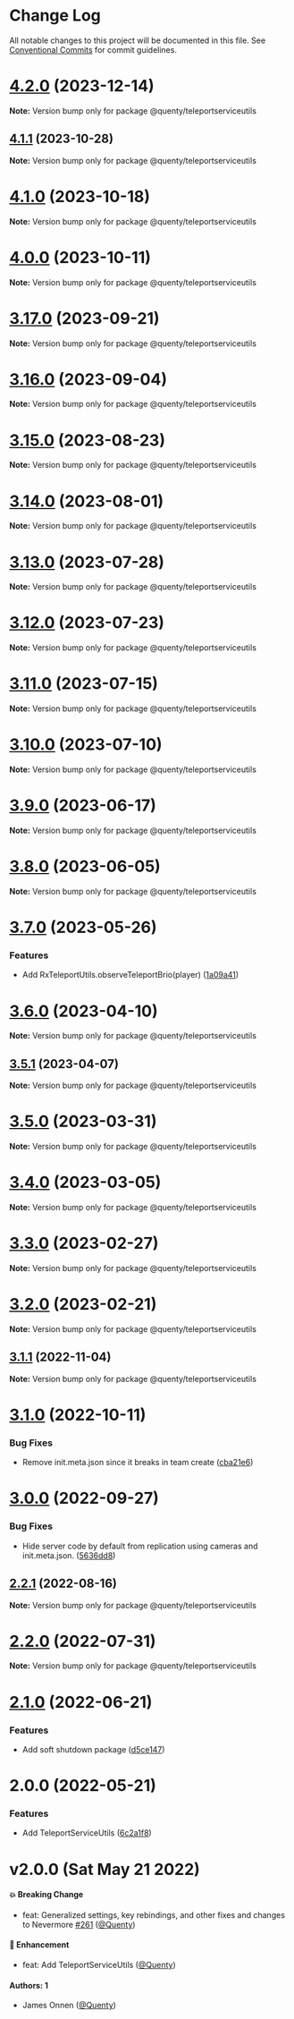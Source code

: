 # Change Log

All notable changes to this project will be documented in this file.
See [Conventional Commits](https://conventionalcommits.org) for commit guidelines.

# [4.2.0](https://github.com/Quenty/NevermoreEngine/compare/@quenty/teleportserviceutils@4.1.1...@quenty/teleportserviceutils@4.2.0) (2023-12-14)

**Note:** Version bump only for package @quenty/teleportserviceutils





## [4.1.1](https://github.com/Quenty/NevermoreEngine/compare/@quenty/teleportserviceutils@4.1.0...@quenty/teleportserviceutils@4.1.1) (2023-10-28)

**Note:** Version bump only for package @quenty/teleportserviceutils





# [4.1.0](https://github.com/Quenty/NevermoreEngine/compare/@quenty/teleportserviceutils@4.0.0...@quenty/teleportserviceutils@4.1.0) (2023-10-18)

**Note:** Version bump only for package @quenty/teleportserviceutils





# [4.0.0](https://github.com/Quenty/NevermoreEngine/compare/@quenty/teleportserviceutils@3.17.0...@quenty/teleportserviceutils@4.0.0) (2023-10-11)

**Note:** Version bump only for package @quenty/teleportserviceutils





# [3.17.0](https://github.com/Quenty/NevermoreEngine/compare/@quenty/teleportserviceutils@3.16.0...@quenty/teleportserviceutils@3.17.0) (2023-09-21)

**Note:** Version bump only for package @quenty/teleportserviceutils





# [3.16.0](https://github.com/Quenty/NevermoreEngine/compare/@quenty/teleportserviceutils@3.15.0...@quenty/teleportserviceutils@3.16.0) (2023-09-04)

**Note:** Version bump only for package @quenty/teleportserviceutils





# [3.15.0](https://github.com/Quenty/NevermoreEngine/compare/@quenty/teleportserviceutils@3.14.0...@quenty/teleportserviceutils@3.15.0) (2023-08-23)

**Note:** Version bump only for package @quenty/teleportserviceutils





# [3.14.0](https://github.com/Quenty/NevermoreEngine/compare/@quenty/teleportserviceutils@3.13.0...@quenty/teleportserviceutils@3.14.0) (2023-08-01)

**Note:** Version bump only for package @quenty/teleportserviceutils





# [3.13.0](https://github.com/Quenty/NevermoreEngine/compare/@quenty/teleportserviceutils@3.12.0...@quenty/teleportserviceutils@3.13.0) (2023-07-28)

**Note:** Version bump only for package @quenty/teleportserviceutils





# [3.12.0](https://github.com/Quenty/NevermoreEngine/compare/@quenty/teleportserviceutils@3.11.0...@quenty/teleportserviceutils@3.12.0) (2023-07-23)

**Note:** Version bump only for package @quenty/teleportserviceutils





# [3.11.0](https://github.com/Quenty/NevermoreEngine/compare/@quenty/teleportserviceutils@3.10.0...@quenty/teleportserviceutils@3.11.0) (2023-07-15)

**Note:** Version bump only for package @quenty/teleportserviceutils





# [3.10.0](https://github.com/Quenty/NevermoreEngine/compare/@quenty/teleportserviceutils@3.9.0...@quenty/teleportserviceutils@3.10.0) (2023-07-10)

**Note:** Version bump only for package @quenty/teleportserviceutils





# [3.9.0](https://github.com/Quenty/NevermoreEngine/compare/@quenty/teleportserviceutils@3.8.0...@quenty/teleportserviceutils@3.9.0) (2023-06-17)

**Note:** Version bump only for package @quenty/teleportserviceutils





# [3.8.0](https://github.com/Quenty/NevermoreEngine/compare/@quenty/teleportserviceutils@3.7.0...@quenty/teleportserviceutils@3.8.0) (2023-06-05)

**Note:** Version bump only for package @quenty/teleportserviceutils





# [3.7.0](https://github.com/Quenty/NevermoreEngine/compare/@quenty/teleportserviceutils@3.6.0...@quenty/teleportserviceutils@3.7.0) (2023-05-26)


### Features

* Add RxTeleportUtils.observeTeleportBrio(player) ([1a09a41](https://github.com/Quenty/NevermoreEngine/commit/1a09a41e220c510384ec6583ffd294874ff3c8f5))





# [3.6.0](https://github.com/Quenty/NevermoreEngine/compare/@quenty/teleportserviceutils@3.5.1...@quenty/teleportserviceutils@3.6.0) (2023-04-10)

**Note:** Version bump only for package @quenty/teleportserviceutils





## [3.5.1](https://github.com/Quenty/NevermoreEngine/compare/@quenty/teleportserviceutils@3.5.0...@quenty/teleportserviceutils@3.5.1) (2023-04-07)

**Note:** Version bump only for package @quenty/teleportserviceutils





# [3.5.0](https://github.com/Quenty/NevermoreEngine/compare/@quenty/teleportserviceutils@3.4.0...@quenty/teleportserviceutils@3.5.0) (2023-03-31)

**Note:** Version bump only for package @quenty/teleportserviceutils





# [3.4.0](https://github.com/Quenty/NevermoreEngine/compare/@quenty/teleportserviceutils@3.3.0...@quenty/teleportserviceutils@3.4.0) (2023-03-05)

**Note:** Version bump only for package @quenty/teleportserviceutils





# [3.3.0](https://github.com/Quenty/NevermoreEngine/compare/@quenty/teleportserviceutils@3.2.0...@quenty/teleportserviceutils@3.3.0) (2023-02-27)

**Note:** Version bump only for package @quenty/teleportserviceutils





# [3.2.0](https://github.com/Quenty/NevermoreEngine/compare/@quenty/teleportserviceutils@3.1.1...@quenty/teleportserviceutils@3.2.0) (2023-02-21)

**Note:** Version bump only for package @quenty/teleportserviceutils





## [3.1.1](https://github.com/Quenty/NevermoreEngine/compare/@quenty/teleportserviceutils@3.1.0...@quenty/teleportserviceutils@3.1.1) (2022-11-04)

**Note:** Version bump only for package @quenty/teleportserviceutils





# [3.1.0](https://github.com/Quenty/NevermoreEngine/compare/@quenty/teleportserviceutils@3.0.0...@quenty/teleportserviceutils@3.1.0) (2022-10-11)


### Bug Fixes

* Remove init.meta.json since it breaks in team create ([cba21e6](https://github.com/Quenty/NevermoreEngine/commit/cba21e602b50ea3799044eae9cb690d1cd9c88ec))





# [3.0.0](https://github.com/Quenty/NevermoreEngine/compare/@quenty/teleportserviceutils@2.2.1...@quenty/teleportserviceutils@3.0.0) (2022-09-27)


### Bug Fixes

* Hide server code by default from replication using cameras and init.meta.json. ([5636dd8](https://github.com/Quenty/NevermoreEngine/commit/5636dd8cafe68db4571ed214a82b84698f2f74c0))





## [2.2.1](https://github.com/Quenty/NevermoreEngine/compare/@quenty/teleportserviceutils@2.2.0...@quenty/teleportserviceutils@2.2.1) (2022-08-16)

**Note:** Version bump only for package @quenty/teleportserviceutils





# [2.2.0](https://github.com/Quenty/NevermoreEngine/compare/@quenty/teleportserviceutils@2.1.0...@quenty/teleportserviceutils@2.2.0) (2022-07-31)

**Note:** Version bump only for package @quenty/teleportserviceutils





# [2.1.0](https://github.com/Quenty/NevermoreEngine/compare/@quenty/teleportserviceutils@2.0.0...@quenty/teleportserviceutils@2.1.0) (2022-06-21)


### Features

* Add soft shutdown package ([d5ce147](https://github.com/Quenty/NevermoreEngine/commit/d5ce147cf338824e480e1f5ad0580329ee641efe))





# 2.0.0 (2022-05-21)


### Features

* Add TeleportServiceUtils ([6c2a1f8](https://github.com/Quenty/NevermoreEngine/commit/6c2a1f82238b57c397dbcb8dd7dc56dc058ef123))





# v2.0.0 (Sat May 21 2022)

#### 💥 Breaking Change

- feat: Generalized settings, key rebindings, and other fixes and changes to Nevermore [#261](https://github.com/Quenty/NevermoreEngine/pull/261) ([@Quenty](https://github.com/Quenty))

#### 🚀 Enhancement

- feat: Add TeleportServiceUtils ([@Quenty](https://github.com/Quenty))

#### Authors: 1

- James Onnen ([@Quenty](https://github.com/Quenty))
